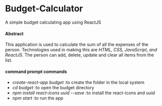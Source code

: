 # Budget-Calculator
A simple budget calculating app using ReactJS

#### **Abstract**
This application is used to calculate the sum of all the expenses of the person. Technologies used in making this are _HTML, CSS, JavaScript, and ReactJS._ The person can add, delete, update and clear all items from the list.


#### command prompt commands
* _create-react-app budget_ :to create the folder in the local system
* _cd budget_ :to open the budget directory
* _npm install react-icons uuid --save_ :to install the react-icons and uuid
* _npm start_ :to run the app
